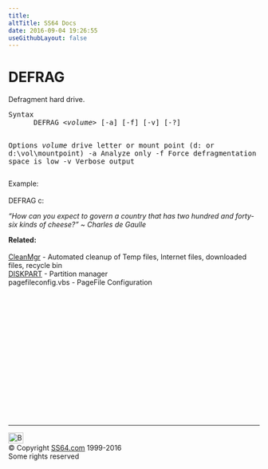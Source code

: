 ```yaml
---
title:
altTitle: SS64 Docs
date: 2016-09-04 19:26:55
useGithubLayout: false
---
```

<!-- #BeginLibraryItem "/Library/head_nt.lbi" --><!-- #EndLibraryItem --><h1>DEFRAG</h1>
<p>Defragment hard drive. </p>
<pre>Syntax
      DEFRAG &lt;<i>volume</i>&gt; [-a] [-f] [-v] [-?]

Options 
  <i>volume</i>  drive letter or mount point (d: or d:\vol\mountpoint)
  -a      Analyze only
  -f      Force defragmentation even if free space is low
  -v      Verbose output</pre>
<p>Example:<br>
<br>
<span class="code">DEFRAG c: </span></p>
<p class="quote"><i>“How can you expect to govern a country that has two hundred and forty-six kinds of cheese?” ~ Charles de Gaulle</i></p>
<p><b>Related:</b><br>
<br>
<a href="cleanmgr.html">CleanMgr</a> - Automated cleanup of Temp files, Internet files, downloaded files, recycle bin<br>
<a href="diskpart.html">DISKPART</a> - Partition manager<br>
pagefileconfig.vbs - PageFile Configuration</p><!-- #BeginLibraryItem "/Library/foot_nt.lbi" --><p>
<!-- windows300 -->
<ins class="adsbygoogle" style="display:inline-block;width:300px;height:250px" data-ad-client="ca-pub-6140977852749469" data-ad-slot="7649547908"></ins>
<script>
(adsbygoogle = window.adsbygoogle || []).push({});
</script></p>
<hr>
<div id="bl" class="footer"><a href="defrag.html#"><img src="../images/top.png" width="30" height="22" alt="Back to the Top"></a></div>
<div id="br" class="footer, tagline">© Copyright <a href="../index.html">SS64.com</a> 1999-2016<br>
Some rights reserved</div><!-- #EndLibraryItem -->

